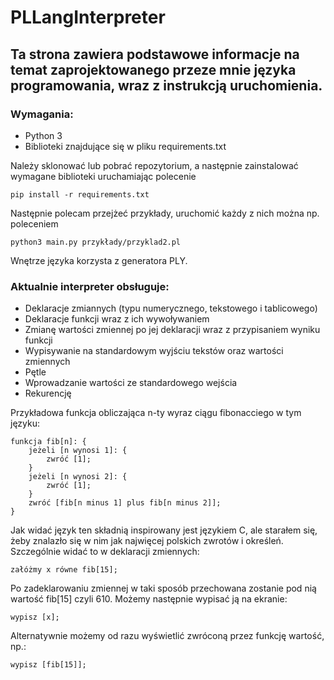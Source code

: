 # PLLangInterpreter
## Ta strona zawiera podstawowe informacje na temat zaprojektowanego przeze mnie języka programowania, wraz z instrukcją uruchomienia.

### Wymagania:
<ul>
  <li>Python 3</li>
  <li>Biblioteki znajdujące się w pliku requirements.txt</li>
</ul>

Należy sklonować lub pobrać repozytorium, a następnie zainstalować wymagane biblioteki uruchamiając polecenie 
```
pip install -r requirements.txt
```

Następnie polecam przejżeć przykłady, uruchomić każdy z nich można np. poleceniem
```
python3 main.py przykłady/przyklad2.pl
```
Wnętrze języka korzysta z generatora PLY.

### Aktualnie interpreter obsługuje:
<ul>
  <li>Deklaracje zmiannych (typu numerycznego, tekstowego i tablicowego)</li>
  <li>Deklaracje funkcji wraz z ich wywoływaniem</li>
  <li>Zmianę wartości zmiennej po jej deklaracji wraz z przypisaniem wyniku funkcji</li>
  <li>Wypisywanie na standardowym wyjściu tekstów oraz wartości zmiennych</li>
  <li>Pętle</li>
  <li>Wprowadzanie wartości ze standardowego wejścia</li>
  <li>Rekurencję</li>
</ul>

Przykładowa funkcja obliczająca n-ty wyraz ciągu fibonacciego w tym języku:
```
funkcja fib[n]: {
    jeżeli [n wynosi 1]: {
        zwróć [1];
    }
    jeżeli [n wynosi 2]: {
        zwróć [1];
    }
    zwróć [fib[n minus 1] plus fib[n minus 2]];
}
```

Jak widać język ten składnią inspirowany jest językiem C, ale starałem się, żeby znalazło się w nim jak najwięcej polskich zwrotów i określeń. Szczególnie widać to w deklaracji zmiennych:
```
załóżmy x równe fib[15];
```

Po zadeklarowaniu zmiennej w taki sposób przechowana zostanie pod nią wartość fib[15] czyli 610.
Możemy następnie wypisać ją na ekranie:
```
wypisz [x];
```

Alternatywnie możemy od razu wyświetlić zwróconą przez funkcję wartość, np.:
```
wypisz [fib[15]];
```
